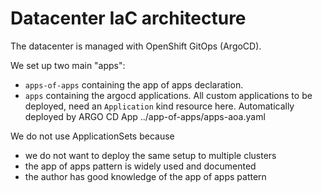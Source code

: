 # Datacenter IaC architecture

The datacenter is managed with OpenShift GitOps (ArgoCD).

We set up two main "apps":

*  `apps-of-apps` containing the app of apps declaration.
*  `apps` containing the argocd applications. All custom applications to be deployed, need an `Application` kind resource here. Automatically deployed by ARGO CD App ../app-of-apps/apps-aoa.yaml

We do not use ApplicationSets because 
* we do not want to deploy the same setup to multiple clusters
* the app of apps pattern is widely used and documented
* the author has good knowledge of the app of apps pattern